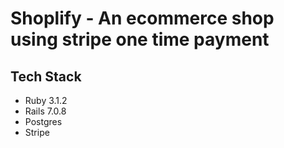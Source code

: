 # Shoplify - An ecommerce shop using stripe one time payment



## Tech Stack
- Ruby 3.1.2
- Rails 7.0.8
- Postgres
- Stripe

<!-- ### To Run locallaly:

Clone the Repo:
```

```

Install dependencies:
```
bundle
```

Get your own (Stripe)[https://dashboard.stripe.com/] API key and set in credentials: -->
